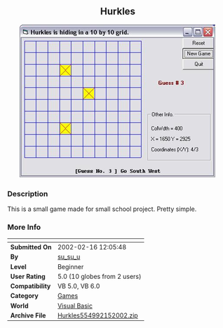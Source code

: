 ﻿<div align="center">

## Hurkles

<img src="PIC2002215208296828.JPG">
</div>

### Description

This is a small game made for small school project. Pretty simple.
 
### More Info
 


<span>             |<span>
---                |---
**Submitted On**   |2002-02-16 12:05:48
**By**             |[su\_su\_u](https://github.com/Planet-Source-Code/PSCIndex/blob/master/ByAuthor/su-su-u.md)
**Level**          |Beginner
**User Rating**    |5.0 (10 globes from 2 users)
**Compatibility**  |VB 5\.0, VB 6\.0
**Category**       |[Games](https://github.com/Planet-Source-Code/PSCIndex/blob/master/ByCategory/games__1-38.md)
**World**          |[Visual Basic](https://github.com/Planet-Source-Code/PSCIndex/blob/master/ByWorld/visual-basic.md)
**Archive File**   |[Hurkles554992152002\.zip](https://github.com/Planet-Source-Code/su-su-u-hurkles__1-31843/archive/master.zip)








